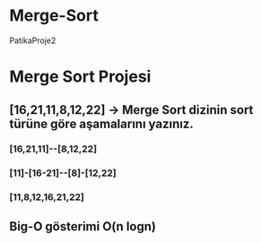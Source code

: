 # Merge-Sort
PatikaProje2

# Merge Sort Projesi

## [16,21,11,8,12,22] -> Merge Sort dizinin sort türüne göre aşamalarını yazınız.

### [16,21,11]--[8,12,22]
### [11]-[16-21]--[8]-[12,22]
### [11,8,12,16,21,22]

## Big-O gösterimi O(n logn)
